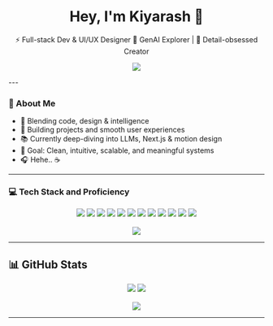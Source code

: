 <h1 align="center">Hey, I'm Kiyarash 👋</h1>

<p align="center">
  ⚡ Full-stack Dev & UI/UX Designer  
  🤖 GenAI Explorer | 🧠 Detail-obsessed Creator
</p>
<p align="center">
  <a href="https://dummy-astro.vercel.app" target="_blank">
    <img src="https://img.shields.io/badge/Live-Bento%20Format-00ff99?style=for-the-badge&logo=vercel&logoColor=black" />
  </a>
</p>
---

### 🧠 About Me

- 🧩 Blending code, design & intelligence  
- 🚀 Building projects and smooth user experiences  
- 📚 Currently deep-diving into LLMs, Next.js & motion design 
- 🎯 Goal: Clean, intuitive, scalable, and meaningful systems  
- 🎧 Hehe.. ☕  

---

### 💻 Tech Stack and Proficiency

<div align="center">
  <img src="https://img.shields.io/badge/JavaScript-F7DF1E?style=for-the-badge&logo=javascript&logoColor=black" />
  <img src="https://img.shields.io/badge/TypeScript-3178C6?style=for-the-badge&logo=typescript&logoColor=white" />
  <img src="https://img.shields.io/badge/React-61DAFB?style=for-the-badge&logo=react&logoColor=white" />
  <img src="https://img.shields.io/badge/Node.js-339933?style=for-the-badge&logo=node.js&logoColor=white" />
  <img src="https://img.shields.io/badge/Express.js-000000?style=for-the-badge&logo=express&logoColor=white" />
  <img src="https://img.shields.io/badge/MongoDB-47A248?style=for-the-badge&logo=mongodb&logoColor=white" />
  <img src="https://img.shields.io/badge/Python-3776AB?style=for-the-badge&logo=python&logoColor=white" />
  <img src="https://img.shields.io/badge/TailwindCSS-38B2AC?style=for-the-badge&logo=tailwind-css&logoColor=white" />
  <img src="https://img.shields.io/badge/Bootstrap-7952B3?style=for-the-badge&logo=bootstrap&logoColor=white" />
  <img src="https://img.shields.io/badge/Figma-F24E1E?style=for-the-badge&logo=figma&logoColor=white" />
  <img src="https://img.shields.io/badge/Swift-FA7343?style=for-the-badge&logo=swift&logoColor=white" />
  <img src="https://img.shields.io/badge/GenAI-8A2BE2?style=for-the-badge&logo=openai&logoColor=white" />
  <br><br>
  <img src="https://komarev.com/ghpvc/?username=KiyarashKia&label=Profile%20views&color=gray&style=flat" />
</div>

---
## 📊 GitHub Stats

<p align="center">
  <img src="https://github-readme-stats.vercel.app/api?username=KiyarashKia&show_icons=true&theme=radical&hide_title=true&hide_border=true" />
  <img src="https://github-readme-stats.vercel.app/api/top-langs/?username=KiyarashKia&layout=compact&theme=radical&hide_border=true" />
  <br><br>
  <img src="https://streak-stats.demolab.com?user=KiyarashKia&theme=radical&hide_border=true" />
</p>

---
